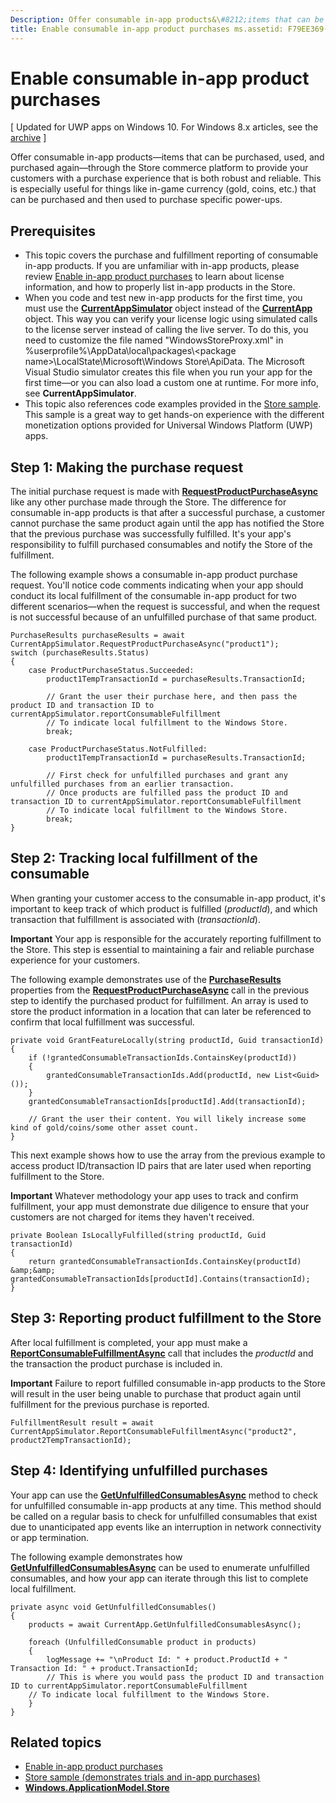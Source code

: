 ```yaml
---
Description: Offer consumable in-app products&\#8212;items that can be purchased, used, and purchased again&\#8212;through the Store commerce platform to provide your customers with a purchase experience that is both robust and reliable.
title: Enable consumable in-app product purchases ms.assetid: F79EE369-ACFC-4156-AF6A-72D1C7D3BDA4 keywords: in-app offer keywords: consumable keywords: in-app purchase keywords: in-app product keywords: how to support in-app keywords: in-app purchase code sample keywords: in-app offer code sample
---
```


# Enable consumable in-app product purchases


\[ Updated for UWP apps on Windows 10. For Windows 8.x articles, see the [archive](http://go.microsoft.com/fwlink/p/?linkid=619132) \]

Offer consumable in-app products—items that can be purchased, used, and purchased again—through the Store commerce platform to provide your customers with a purchase experience that is both robust and reliable. This is especially useful for things like in-game currency (gold, coins, etc.) that can be purchased and then used to purchase specific power-ups.

## Prerequisites

-   This topic covers the purchase and fulfillment reporting of consumable in-app products. If you are unfamiliar with in-app products, please review [Enable in-app product purchases](enable-in-app-product-purchases.md) to learn about license information, and how to properly list in-app products in the Store.
-   When you code and test new in-app products for the first time, you must use the [**CurrentAppSimulator**](https://msdn.microsoft.com/library/windows/apps/hh779766) object instead of the [**CurrentApp**](https://msdn.microsoft.com/library/windows/apps/hh779765) object. This way you can verify your license logic using simulated calls to the license server instead of calling the live server. To do this, you need to customize the file named "WindowsStoreProxy.xml" in %userprofile%\\AppData\\local\\packages\\&lt;package name&gt;\\LocalState\\Microsoft\\Windows Store\\ApiData. The Microsoft Visual Studio simulator creates this file when you run your app for the first time—or you can also load a custom one at runtime. For more info, see **CurrentAppSimulator**.
-   This topic also references code examples provided in the [Store sample](http://go.microsoft.com/fwlink/p/?LinkID=627610). This sample is a great way to get hands-on experience with the different monetization options provided for Universal Windows Platform (UWP) apps.

## Step 1: Making the purchase request

The initial purchase request is made with [**RequestProductPurchaseAsync**](https://msdn.microsoft.com/library/windows/apps/dn263381) like any other purchase made through the Store. The difference for consumable in-app products is that after a successful purchase, a customer cannot purchase the same product again until the app has notified the Store that the previous purchase was successfully fulfilled. It's your app's responsibility to fulfill purchased consumables and notify the Store of the fulfillment.

The following example shows a consumable in-app product purchase request. You'll notice code comments indicating when your app should conduct its local fulfillment of the consumable in-app product for two different scenarios—when the request is successful, and when the request is not successful because of an unfulfilled purchase of that same product.

```CSharp
PurchaseResults purchaseResults = await CurrentAppSimulator.RequestProductPurchaseAsync("product1");
switch (purchaseResults.Status)
{
    case ProductPurchaseStatus.Succeeded:
        product1TempTransactionId = purchaseResults.TransactionId;

        // Grant the user their purchase here, and then pass the product ID and transaction ID to currentAppSimulator.reportConsumableFulfillment
        // To indicate local fulfillment to the Windows Store.
        break;

    case ProductPurchaseStatus.NotFulfilled:
        product1TempTransactionId = purchaseResults.TransactionId;

        // First check for unfulfilled purchases and grant any unfulfilled purchases from an earlier transaction.
        // Once products are fulfilled pass the product ID and transaction ID to currentAppSimulator.reportConsumableFulfillment
        // To indicate local fulfillment to the Windows Store.
        break;
}
```

## Step 2: Tracking local fulfillment of the consumable

When granting your customer access to the consumable in-app product, it's important to keep track of which product is fulfilled (*productId*), and which transaction that fulfillment is associated with (*transactionId*).

**Important**  Your app is responsible for the accurately reporting fulfillment to the Store. This step is essential to maintaining a fair and reliable purchase experience for your customers.

The following example demonstrates use of the [**PurchaseResults**](https://msdn.microsoft.com/library/windows/apps/dn263392) properties from the [**RequestProductPurchaseAsync**](https://msdn.microsoft.com/library/windows/apps/dn263381) call in the previous step to identify the purchased product for fulfillment. An array is used to store the product information in a location that can later be referenced to confirm that local fulfillment was successful.

```CSharp
private void GrantFeatureLocally(string productId, Guid transactionId)
{
    if (!grantedConsumableTransactionIds.ContainsKey(productId))
    {
        grantedConsumableTransactionIds.Add(productId, new List<Guid>());
    }
    grantedConsumableTransactionIds[productId].Add(transactionId);

    // Grant the user their content. You will likely increase some kind of gold/coins/some other asset count.
}
```

This next example shows how to use the array from the previous example to access product ID/transaction ID pairs that are later used when reporting fulfillment to the Store.

**Important**  Whatever methodology your app uses to track and confirm fulfillment, your app must demonstrate due diligence to ensure that your customers are not charged for items they haven't received.

```CSharp
private Boolean IsLocallyFulfilled(string productId, Guid transactionId)
{
    return grantedConsumableTransactionIds.ContainsKey(productId) &amp;&amp; grantedConsumableTransactionIds[productId].Contains(transactionId);
}
```

## Step 3: Reporting product fulfillment to the Store

After local fulfillment is completed, your app must make a [**ReportConsumableFulfillmentAsync**](https://msdn.microsoft.com/library/windows/apps/dn263380) call that includes the *productId* and the transaction the product purchase is included in.

**Important**  Failure to report fulfilled consumable in-app products to the Store will result in the user being unable to purchase that product again until fulfillment for the previous purchase is reported.

```CSharp
FulfillmentResult result = await CurrentAppSimulator.ReportConsumableFulfillmentAsync("product2", product2TempTransactionId);
```

## Step 4: Identifying unfulfilled purchases

Your app can use the [**GetUnfulfilledConsumablesAsync**](https://msdn.microsoft.com/library/windows/apps/dn263379) method to check for unfulfilled consumable in-app products at any time. This method should be called on a regular basis to check for unfulfilled consumables that exist due to unanticipated app events like an interruption in network connectivity or app termination.

The following example demonstrates how [**GetUnfulfilledConsumablesAsync**](https://msdn.microsoft.com/library/windows/apps/dn263379) can be used to enumerate unfulfilled consumables, and how your app can iterate through this list to complete local fulfillment.

```CSharp
private async void GetUnfulfilledConsumables()
{
    products = await CurrentApp.GetUnfulfilledConsumablesAsync();

    foreach (UnfulfilledConsumable product in products)
    {
        logMessage += "\nProduct Id: " + product.ProductId + " Transaction Id: " + product.TransactionId;
        // This is where you would pass the product ID and transaction ID to currentAppSimulator.reportConsumableFulfillment
    // To indicate local fulfillment to the Windows Store.
    }
}
```

## Related topics

* [Enable in-app product purchases](enable-in-app-product-purchases.md)
* [Store sample (demonstrates trials and in-app purchases)](http://go.microsoft.com/fwlink/p/?LinkID=627610)
* [**Windows.ApplicationModel.Store**](https://msdn.microsoft.com/library/windows/apps/br225197)
 

 






<!--HONumber=Jun16_HO1-->


